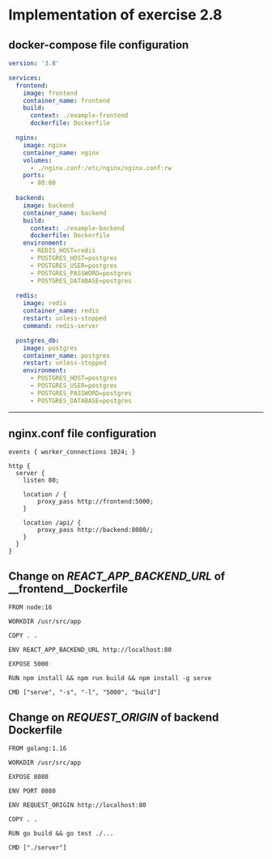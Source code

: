 # Implementation of exercise 2.8

## docker-compose file configuration

```yaml
version: '3.8'

services:
  frontend:
    image: frontend
    container_name: frontend
    build:
      context: ./example-frontend
      dockerfile: Dockerfile

  nginx:
    image: nginx
    container_name: nginx
    volumes:
      - ./nginx.conf:/etc/nginx/nginx.conf:rw
    ports:
      - 80:80
  
  backend: 
    image: backend
    container_name: backend
    build: 
      context: ./example-backend
      dockerfile: Dockerfile
    environment:
      - REDIS_HOST=redis
      - POSTGRES_HOST=postgres
      - POSTGRES_USER=postgres
      - POSTGRES_PASSWORD=postgres
      - POSTGRES_DATABASE=postgres
  
  redis:
    image: redis
    container_name: redis
    restart: unless-stopped
    command: redis-server

  postgres_db:
    image: postgres
    container_name: postgres
    restart: unless-stopped
    environment:
      - POSTGRES_HOST=postgres
      - POSTGRES_USER=postgres
      - POSTGRES_PASSWORD=postgres
      - POSTGRES_DATABASE=postgres
```
___
## nginx.conf file configuration
```nginx
events { worker_connections 1024; }

http {
  server {
    listen 80;
    
    location / {
        proxy_pass http://frontend:5000;
    }

    location /api/ {
        proxy_pass http://backend:8080/;
    }
  }
}
```

## Change on *REACT_APP_BACKEND_URL* of __frontend__Dockerfile
```docker
FROM node:16

WORKDIR /usr/src/app

COPY . .

ENV REACT_APP_BACKEND_URL http://localhost:80

EXPOSE 5000

RUN npm install && npm run build && npm install -g serve

CMD ["serve", "-s", "-l", "5000", "build"]
```
## Change on *REQUEST_ORIGIN* of __backend__ Dockerfile

```docker
FROM golang:1.16

WORKDIR /usr/src/app

EXPOSE 8080

ENV PORT 8080

ENV REQUEST_ORIGIN http://localhost:80

COPY . .

RUN go build && go test ./...

CMD ["./server"]
```

